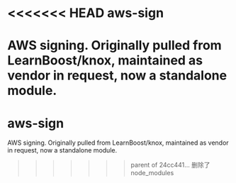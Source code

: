 <<<<<<< HEAD
aws-sign
========

AWS signing. Originally pulled from LearnBoost/knox, maintained as vendor in request, now a standalone module.
=======
aws-sign
========

AWS signing. Originally pulled from LearnBoost/knox, maintained as vendor in request, now a standalone module.
>>>>>>> parent of 24cc441... 删除了node_modules
